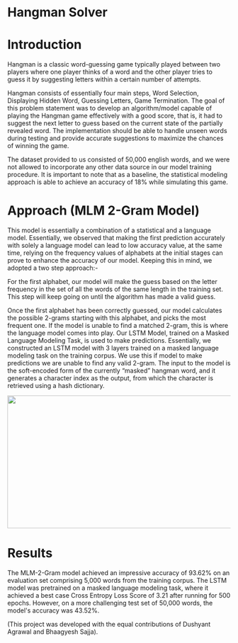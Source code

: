 # Hangman Solver

# Introduction

Hangman is a classic word-guessing game typically played between two players where one player thinks of a word and the other player tries to guess it by suggesting letters within a certain number of attempts. 

Hangman consists of essentially four main steps, Word Selection, Displaying Hidden Word, Guessing Letters, Game Termination. The goal of this problem statement was to develop an algorithm/model capable of playing the Hangman game effectively with a good score, that is, it had to suggest the next letter to guess based on the current state of the partially revealed word. The implementation should be able to handle unseen words during testing and provide accurate suggestions to maximize the chances of winning the game.

The dataset provided to us consisted of 50,000 english words, and we were not allowed to incorporate any other data source in our model training procedure. It is important to note that as a baseline, the statistical modeling approach is able to achieve an accuracy of 18% while simulating this game.

# Approach (MLM 2-Gram Model)

This model is essentially a combination of a statistical and a language model. Essentially, we observed that making the first prediction accurately with solely a language model can lead to low accuracy value, at the same time, relying on the frequency values of alphabets at the initial stages can prove to enhance the accuracy of our model. Keeping this in mind, we adopted a two step approach:-

For the first alphabet, our model will make the guess based on the letter frequency in the set of all the words of the same length in the training set. This step will keep going on until the algorithm has made a valid guess.

Once the first alphabet has been correctly guessed, our model calculates the possible 2-grams starting with this alphabet, and picks the most frequent one. If the model is unable to find a matched 2-gram, this is where the language model comes into play. Our LSTM Model, trained on a Masked Language Modeling Task, is used to make predictions. Essentially, we constructed an LSTM model with 3 layers trained on a masked language modeling task on the training corpus. We use this if model to make predictions  we are unable to find any valid 2-gram. The input to the model is the soft-encoded form of the currently “masked” hangman word, and it generates a character index as the output, from which the character is retrieved using a hash dictionary.

<p align="center">
   <img src="https://github.com/mbappeenjoyer/NLP_Hangman_Player/assets/134948011/91873cd9-c7b5-4cf0-b940-5c419fb062cd" width=900 height=300>
</p>

# Results

The MLM-2-Gram model achieved an impressive accuracy of 93.62% on an evaluation set comprising 5,000 words from the training corpus. The LSTM model was pretrained on a masked language modeling task, where it achieved a best case Cross Entropy Loss Score of 3.21 after running for 500 epochs. However, on a more challenging test set of 50,000 words, the model's accuracy was 43.52%.  

(This project was developed with the equal contributions of Dushyant Agrawal and Bhaagyesh Sajja).
